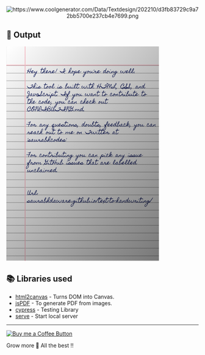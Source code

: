 <p align="center">
<img alt="https://www.coolgenerator.com/Data/Textdesign/202210/d3fb83729c9a72bb5700e237cb4e7699.png" /> 

## 🌠 Output

<img width="400" alt="Sample image of output" src="sample.jpeg" />



## 📚 Libraries used

- [html2canvas](https://github.com/niklasvh/html2canvas) - Turns DOM into Canvas.
- [jsPDF](https://github.com/MrRio/jsPDF) - To generate PDF from images.
- [cypress](https://github.com/cypress-io/cypress) - Testing Library
- [serve](https://github.com/zeit/serve) - Start local server

---

 [<img alt="Buy me a Coffee Button" width=200 src="https://cdn.buymeacoffee.com/buttons/default-yellow.png">](                    buymeacoffee.com/AnupamMohanty                )

Grow more 🚀
All the best !!
